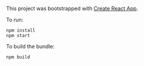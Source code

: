 This project was bootstrapped with [Create React App](https://github.com/facebook/create-react-app).

To run:

```
npm install
npm start
```

To build the bundle:

```
npm build
```
